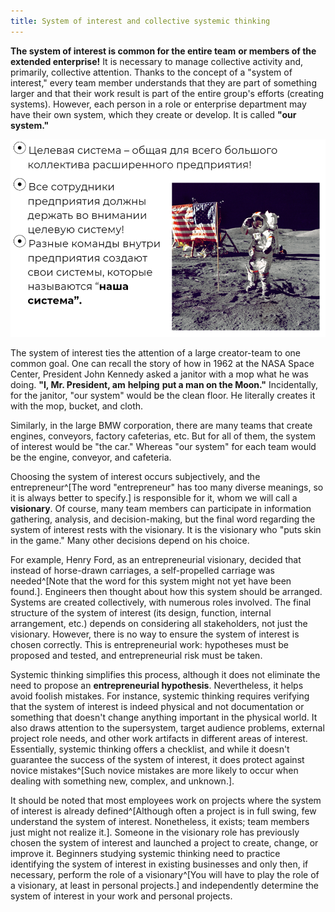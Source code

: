 ```yaml
---
title: System of interest and collective systemic thinking
---
```


**The system of interest is common for the entire team** **or members of the extended enterprise!** It is necessary to manage collective activity and, primarily, collective attention. Thanks to the concept of a "system of interest," every team member understands that they are part of something larger and that their work result is part of the entire group's efforts (creating systems). However, each person in a role or enterprise department may have their own system, which they create or develop. It is called **"our system."**

![](03-target-system-and-collective-systemic-thinking-10.png)

The system of interest ties the attention of a large creator-team to one common goal. One can recall the story of how in 1962 at the NASA Space Center, President John Kennedy asked a janitor with a mop what he was doing. **"I, Mr. President, am** **helping** **put a man on the Moon."** Incidentally, for the janitor, "our system" would be the clean floor. He literally creates it with the mop, bucket, and cloth.

Similarly, in the large BMW corporation, there are many teams that create engines, conveyors, factory cafeterias, etc. But for all of them, the system of interest would be "the car." Whereas "our system" for each team would be the engine, conveyor, and cafeteria.

Choosing the system of interest occurs subjectively, and the entrepreneur^[The word "entrepreneur" has too many diverse meanings, so it is always better to specify.] is responsible for it, whom we will call a **visionary**. Of course, many team members can participate in information gathering, analysis, and decision-making, but the final word regarding the system of interest rests with the visionary. It is the visionary who "puts skin in the game." Many other decisions depend on his choice.

For example, Henry Ford, as an entrepreneurial visionary, decided that instead of horse-drawn carriages, a self-propelled carriage was needed^[Note that the word for this system might not yet have been found.]. Engineers then thought about how this system should be arranged. Systems are created collectively, with numerous roles involved. The final structure of the system of interest (its design, function, internal arrangement, etc.) depends on considering all stakeholders, not just the visionary. However, there is no way to ensure the system of interest is chosen correctly. This is entrepreneurial work: hypotheses must be proposed and tested, and entrepreneurial risk must be taken.

Systemic thinking simplifies this process, although it does not eliminate the need to propose an **entrepreneurial hypothesis**. Nevertheless, it helps avoid foolish mistakes. For instance, systemic thinking requires verifying that the system of interest is indeed physical and not documentation or something that doesn't change anything important in the physical world. It also draws attention to the supersystem, target audience problems, external project role needs, and other work artifacts in different areas of interest. Essentially, systemic thinking offers a checklist, and while it doesn't guarantee the success of the system of interest, it does protect against novice mistakes^[Such novice mistakes are more likely to occur when dealing with something new, complex, and unknown.].

It should be noted that most employees work on projects where the system of interest is already defined^[Although often a project is in full swing, few understand the system of interest. Nonetheless, it exists; team members just might not realize it.]. Someone in the visionary role has previously chosen the system of interest and launched a project to create, change, or improve it. Beginners studying systemic thinking need to practice identifying the system of interest in existing businesses and only then, if necessary, perform the role of a visionary^[You will have to play the role of a visionary, at least in personal projects.] and independently determine the system of interest in your work and personal projects.